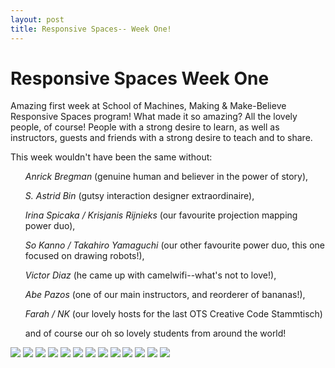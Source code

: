 ```yaml
---
layout: post
title: Responsive Spaces-- Week One!
---
```


# Responsive Spaces Week One

Amazing first week at School of Machines, Making & Make-Believe Responsive Spaces program! What made it so amazing? All the lovely people, of course! People with a strong desire to learn, as well as instructors, guests and friends with a strong desire to teach and to share.

This week wouldn't have been the same without: 

<ul><em>Anrick Bregman</em> (genuine human and believer in the power of story),</ul> 
<ul><em>S. Astrid Bin</em> (gutsy interaction designer extraordinaire), </ul>
<ul><em>Irina Spicaka / Krisjanis Rijnieks</em> (our favourite projection mapping power duo), </ul>
<ul><em>So Kanno / Takahiro Yamaguchi</em> (our other favourite power duo, this one focused on drawing robots!), </ul>
<ul><em>Victor Diaz</em> (he came up with camelwifi--what's not to love!), </ul>
<ul><em>Abe Pazos</em> (one of our main instructors, and reorderer of bananas!), </ul>
<ul><em>Farah / NK</em> (our lovely hosts for the last OTS Creative Code Stammtisch)</ul>
<ul>and of course our oh so lovely students from around the world!</ul>

<!--

[Week One in Pictures!](https://raw.githubusercontent.com/schoolofma/schoolofma.github.io/master/i/weekOne.png "Week One")
-->
<img src="{{ site.baseurl }}i/RS_Week1_11_s.jpg" class="pic">
<img src="{{ site.baseurl }}i/RS_Week1_12_s.jpg" class="pic">
<img src="{{ site.baseurl }}i/RS_Week1_08_s.jpg" class="pic">
<img src="{{ site.baseurl }}i/RS_Week1_04_s.png" class="pic">
<img src="{{ site.baseurl }}i/RS_Week1_01_s.png" class="pic">
<img src="{{ site.baseurl }}i/projection.jpg" class="pic">
<img src="{{ site.baseurl }}i/projection02.JPG" class="pic">
<img src="{{ site.baseurl }}i/RS_Week1_03_s.png" class="pic">
<img src="{{ site.baseurl }}i/RS_Week1_06_s.jpg" class="pic">
<img src="{{ site.baseurl }}i/RS_Week1_07_s.jpg" class="pic">
<img src="{{ site.baseurl }}i/RS_Week1_14_s.jpg" class="pic">
<img src="{{ site.baseurl }}i/RS_Week1_02_s.png" class="pic">
<img src="{{ site.baseurl }}i/RS_Week1_16_s.jpg" class="pic">


